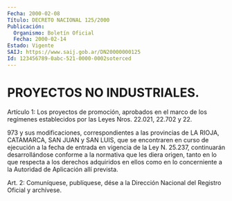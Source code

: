 ```yaml
---
Fecha: 2000-02-08
Título: DECRETO NACIONAL 125/2000
Publicación:
  Organismo: Boletín Oficial
  Fecha: 2000-02-14
Estado: Vigente
SAIJ: https://www.saij.gob.ar/DN20000000125
Id: 123456789-0abc-521-0000-0002soterced
---
```

# PROYECTOS NO INDUSTRIALES.

<a id="1"></a>
Artículo  1:  Los proyectos de promoción, aprobados en el marco de los regímenes establecidos por las Leyes Nros. 22.021, 22.702 y 22.

973 y sus modificaciones,  correspondientes  a las provincias de LA RIOJA, CATAMARCA, SAN JUAN y SAN LUIS, que se  encontraren en curso de ejecución a la fecha de entrada en vigencia de la Ley N. 25.237, continuarán desarrollándose conforme a la normativa  que les diera origen,  tanto  en  lo  que respecta a los derechos adquiridos  en ellos como en lo concerniente  a  la  Autoridad de Aplicación allí prevista.

<a id="2"></a>
Art. 2: Comuníquese, publíquese, dése a  la Dirección Nacional del Registro Oficial y archívese.